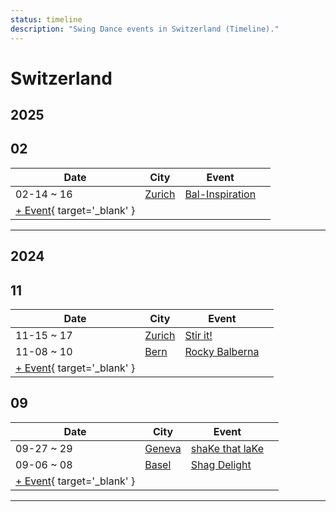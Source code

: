 ```yaml
---
status: timeline
description: "Swing Dance events in Switzerland (Timeline)."
---
```


# Switzerland

## 2025

## 02

| Date | City | Event | |
| --- | --- | --- | --- |
| 02-14 ~ 16 | [Zurich](by_city.md#zurich) | [Bal-Inspiration](bal-inspiration-2025.md) |  |
| [+ Event](https://github.com/swingdance/events/issues/new?assignees=&labels=add+event&projects=&template=02-add_entity.yml&title=%5B2025%2Fch%5D%20%3CName%3E&region=ch&province=&city=&org_id=&date_starts=2025-02-&date_ends=2025-02-){ target='_blank' }

---

## 2024

## 11

| Date | City | Event | |
| --- | --- | --- | --- |
| 11-15 ~ 17 | [Zurich](by_city.md#zurich) | [Stir it!](stir-it-2024.md) |  |
| 11-08 ~ 10 | [Bern](by_city.md#bern) | [Rocky Balberna](rocky-balberna-2024.md) |  |
| [+ Event](https://github.com/swingdance/events/issues/new?assignees=&labels=add+event&projects=&template=02-add_entity.yml&title=%5B2024%2Fch%5D%20%3CName%3E&region=ch&province=&city=&org_id=&date_starts=2024-11-&date_ends=2024-11-){ target='_blank' }

## 09

| Date | City | Event | |
| --- | --- | --- | --- |
| 09-27 ~ 29 | [Geneva](by_city.md#geneva) | [shaKe that laKe](shake-that-lake-2024.md) |  |
| 09-06 ~ 08 | [Basel](by_city.md#basel) | [Shag Delight](shag-delight-2024.md) |  |
| [+ Event](https://github.com/swingdance/events/issues/new?assignees=&labels=add+event&projects=&template=02-add_entity.yml&title=%5B2024%2Fch%5D%20%3CName%3E&region=ch&province=&city=&org_id=&date_starts=2024-09-&date_ends=2024-09-){ target='_blank' }

---

